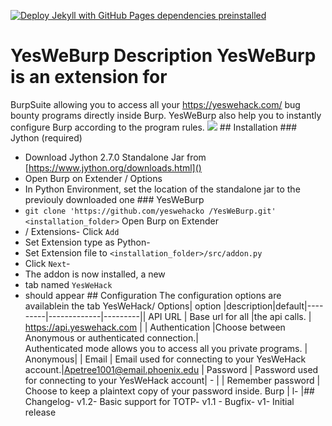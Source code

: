 [![Deploy Jekyll with GitHub Pages dependencies preinstalled](https://github.com/Apetree100122/yes-we-burp/actions/workflows/jekyll-gh-pages.yml/badge.svg)](https://github.com/Apetree100122/yes-we-burp/actions/workflows/jekyll-gh-pages.yml)

# YesWeBurp Description YesWeBurp is an extension for
BurpSuite allowing you to access all your https://yeswehack.com/ bug bounty programs directly inside Burp. YesWeBurp also 
help you to instantly configure Burp according to the program rules.
![](https://i.imgur.com/xkRj3wQ.png) ## Installation  ### Jython (required) 
- Download Jython 2.7.0 Standalone Jar from [https://www.jython.org/downloads.html]()
- Open Burp on Extender / Options
- In Python Environment, set the location of the standalone jar to the previouly downloaded one  ### YesWeBurp
- `git clone 'https://github.com/yeswehacko
  /YesWeBurp.git' <installation_folder>` Open Burp on Extender
- / Extensions- Click `Add`
- Set Extension type as Python-
- Set Extension file to
 `<installation_folder>/src/addon.py`
- Click `Next`-
- The addon is now installed, a new
- tab named `YesWeHack`
- should appear ## Configuration
The configuration options are availablein the tab YesWeHack/ Options| option
|description|default|---------|-------------|---------|| API URL | Base url for all |the api calls. | https://api.yeswehack.com  |
| Authentication |Choose between
  Anonymous or authenticated
  connection.|<br>Authenticated mode
 allows you to access all you private
 programs. | Anonymous|
| Email | Email used for connecting to your YesWeHack account.|Apetree1001@email.phoenix.edu | Password | Password used for
connecting to your YesWeHack account| - |
| Remember password | Choose to keep a plaintext copy of your password
inside. Burp | l-
 |## Changelog- v1.2- Basic support for TOTP- v1.1 - Bugfix- v1- Initial release
